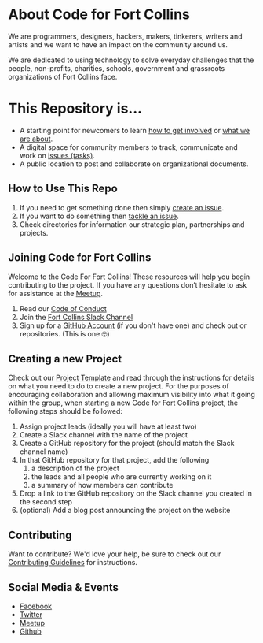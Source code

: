 # About Code for Fort Collins

We are programmers, designers, hackers, makers, tinkerers, writers and artists and we want to have an impact on the community around us.

We are dedicated to using technology to solve everyday challenges that the people, non-profits, charities, schools, government and grassroots organizations of Fort Collins face.

# This Repository is...

- A starting point for newcomers to learn [how to get involved](#joining-code-for-foco) or [what we are about](#about-code-for-foco).
- A digital space for community members to track, communicate and work on [issues (tasks)](https://github.com/CodeForFoco/org/issues).
- A public location to post and collaborate on organizational documents.

## How to Use This Repo

1. If you need to get something done then simply [create an issue](https://github.com/CodeForFoco/org/issues/new).
1. If you want to do something then [tackle an issue](https://github.com/CodeForFoco/org/issues).
1. Check directories for information our strategic plan, partnerships and projects.

## Joining Code for Fort Collins

Welcome to the Code For Fort Collins! These resources will help you begin contributing to the project. If you have any questions don’t hesitate to ask for assistance at the [Meetup](http://www.meetup.com/Code-for-Fort-Collins/).

1. Read our [Code of Conduct](https://github.com/CodeForFoco/org/blob/master/code_of_conduct.md)
1. Join the [Fort Collins Slack Channel](https://codeforfocoslack.herokuapp.com)
1. Sign up for a [GitHub Account](https://github.com/join) (if you don't have one) and check out or repositories. (This is one 🤓)

## Creating a new Project

Check out our [Project Template](https://github.com/CodeForFoco/project-template) and read through the instructions for details on what you need to do to create a new project. For the purposes of encouraging collaboration and allowing maximum visibility into what it going within the group, when starting a new Code for Fort Collins project, the following steps should be followed:

1. Assign project leads (ideally you will have at least two)
1. Create a Slack channel with the name of the project
3. Create a GitHub repository for the project (should match the Slack channel name)
4. In that GitHub repository for that project, add the following
    1. a description of the project
    1. the leads and all people who are currently working on it
    1. a summary of how members can contribute
4. Drop a link to the GitHub repository on the Slack channel you created in the second step
5. (optional) Add a blog post announcing the project on the website

## Contributing

Want to contribute? We'd love your help, be sure to check out our [Contributing Guidelines](/CONTRIBUTING.md) for instructions.

## Social Media & Events

- [Facebook](https://www.facebook.com/CodeforFoCo)
- [Twitter](https://twitter.com/codeforfoco)
- [Meetup](http://www.meetup.com/Code-for-Fort-Collins/)
- [Github](https://github.com/CodeForFoco)
